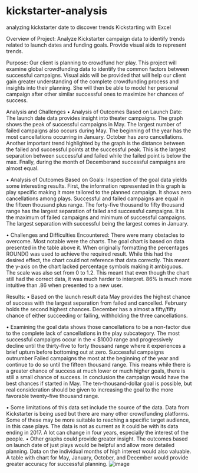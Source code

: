 # kickstarter-analysis
analyzing kickstarter date to discover trends 
Kickstarting with Excel

Overview of Project:
Analyze Kickstarter campaign data to identify trends related to launch dates and funding goals. Provide visual aids to represent trends.
	
Purpose:
Our client is planning to crowdfund her play. This project will examine global crowdfunding data to identify the common factors between successful campaigns. Visual aids will be provided that will help our client gain greater understanding of the complete crowdfunding process and insights into their planning. She will then be able to model her personal campaign after other similar successful ones to maximize her chances of success.

Analysis and Challenges
•	Analysis of Outcomes Based on Launch Date:
The launch date data provides insight into theater campaigns. The graph shows the peak of successful campaigns in May. The largest number of failed campaigns also occurs during May. The beginning of the year has the most cancellations occurring in January. October has zero cancellations. Another important trend highlighted by the graph is the distance between the failed and successful points at the successful peak. This is the largest separation between successful and failed while the failed point is below the max. Fnally, during the month of Decemberand successful campaigns are almost 
equal. 

 

•	Analysis of Outcomes Based on Goals:
Inspection of the goal data yields some interesting results. First, the information represented in this graph is play specific making it more tailored to the planned campaign. It shows zero cancellations among plays. Successful and failed campaigns are equal in the fifteen thousand plus range. The forty-five thousand to fifty thousand range has the largest separation of failed and successful campaigns. It is the maximum of failed campaigns and minimum of successful campaigns. The largest separation with successful being the largest comes in January.

 

•	Challenges and Difficulties Encountered:
There were many obstacles to overcome. Most notable were the charts. The goal chart is based on data presented in the table above it. When originally formatting the percentages ROUND() was used to achieve the required result. While this had the desired effect, the chart could not reference that data correctly. This meant the y-axis on the chart lacked percentage symbols making it ambiguous. The scale was also set from 0 to 1.2. This meant that even though the chart still had the correct data, it was much harder to interpret. 86% is much more intuitive than .86 when presented to a new user. 

Results:
•	Based on the launch result data May provides the highest chance of success with the largest separation from failed and cancelled. February holds the second highest chances. December has a almost a fifty/fifty chance of either succeeding or failing, withholding the three cancellations.

•	Examining the goal data shows those cancellations to be a non-factor due to the complete lack of cancellations in the play subcategory. The most successful campaigns occur in the < $1000 range and progressively decline until the thirty-five to forty thousand range where it experiences a brief upturn before bottoming out at zero. Successful campaigns outnumber Failed campaigns the most at the beginning of the year and continue to do so until the fifteen thousand range. This means while there is a greater chance of success at much lower or much higher goals, there is still a small chance of success. In conclusion the campaign would have the best chances if started in May. The ten-thousand-dollar goal is possible, but real consideration should be given to increasing the goal to the more favorable twenty-five thousand range.

•	Some limitations of this data set include the source of the data. Data from Kickstarter is being used but there are many other crowdfunding platforms. Some of these may be more suitable to reaching a specific target audience, in this case plays. The data is not as current as it could be with its data ending in 2017. A lot can change in four years, especially the interest of the people.
•	Other graphs could provide greater insight. The outcomes based on launch date of just plays would be helpful and allow more detailed planning. Data on the individual months of high interest would also valuable. A table with chart for May, January, October, and December would provide greater accuracy for successful planning.
![image](https://user-images.githubusercontent.com/89947873/133021335-d25858d3-1e0c-4177-a109-fb4662334f5c.png)
